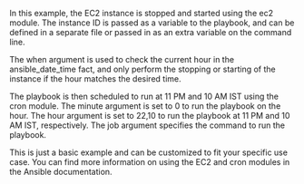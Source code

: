 In this example, the EC2 instance is stopped and started using the ec2 module. The instance ID is passed as a variable to the playbook, and can be defined in a separate file or passed in as an extra variable on the command line.

The when argument is used to check the current hour in the ansible_date_time fact, and only perform the stopping or starting of the instance if the hour matches the desired time.

The playbook is then scheduled to run at 11 PM and 10 AM IST using the cron module. The minute argument is set to 0 to run the playbook on the hour. The hour argument is set to 22,10 to run the playbook at 11 PM and 10 AM IST, respectively. The job argument specifies the command to run the playbook.

This is just a basic example and can be customized to fit your specific use case. You can find more information on using the EC2 and cron modules in the Ansible documentation.

